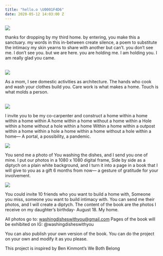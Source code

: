 ```yaml
---
title: "hello.o \U0001F4D6"
date: 2020-05-12 14:03:00 Z
---
```


<img src="../uploads/wdwy1.jpg"/>

thanks for dropping by my third home.
by entering, you make this a sanctuary.
my words in this in-between create silence,
a poem to substitute the intimacy
my skin yearns to share with another but can’t.
you don’t see me. I don’t see you. but we are here.
you are holding me. I am holding you.
I am really glad you came.

<br />

<img src="../uploads/wdwy2.jpg"/>

As a mom, I see domestic activities as
architecture. The hands who cook and wash your clothes
build you. Care work is what makes a home.
Touch is what molds a person.

<br/>

<img src="../uploads/sophie.jpg"/>

I invite you to be my co-carpenter and construct
a home within a home within a home within
A home within a home without a home within a
Hole within a home without a hole within a home
Within a home within a outpost within a home within a hole
a home within a home without a hole within a home—
A portal, a possibility, a pandemic.

<img src="../uploads/wdwy6.jpg"/>

You send me a photo of
You washing the dishes,
and I send you one of mine.
I put our photos in a 1080 x 1080 digital frame,
Side by side as a diptych on a plain
white background, and I turn it into a page in a book
that I will give to you as a gift 6 months from now—
a gesture of gratitude for your involvement. 

<img src=".../uploads/wdwy3.jpg"/>

You could invite 10 friends who you want to build a home with,
Someone you miss, someone you want to build intimacy with.
You can send me their photos, and I will create a diptych.
The content of the book are the photos I receive on my daughter’s birthday- August 18.
My home.

All photos go to: washingdisheswithyou@gmail.com
Pages of the book will be exhibited on IG: @washingdisheswithyou

You can also publish your own version of the book. You can do the project on your own and modify it as you please.

This project is inspired by Ben Kinmont’s We Both Belong